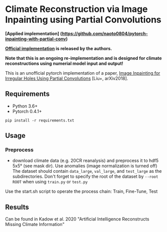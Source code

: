 # Climate Reconstruction via Image Inpainting using Partial Convolutions

**[Applied implementation] (https://github.com/naoto0804/pytorch-inpainting-with-partial-conv)**

**[Official implementation](https://github.com/NVIDIA/partialconv) is released by the authors.**

**Note that this is an ongoing re-implementation and is designed for climate reconstructions using numerial model input and output!**

This is an unofficial pytorch implementation of a paper, [Image Inpainting for Irregular Holes Using Partial Convolutions](https://arxiv.org/abs/1804.07723) [Liu+, arXiv2018].

## Requirements
- Python 3.6+
- Pytorch 0.4.1+

```
pip install -r requirements.txt
```

## Usage

### Preprocess 
- download climate data (e.g. 20CR reanalysis) and preprocess it to hdf5 5x5° (see mask dir). Use anomalies (image normalization is turned off) The dataset should contain `data_large`, `val_large`, and `test_large` as the subdirectories. Don't forget to specify the root of the dataset by `--root ROOT` when using `train.py` or `test.py`

Use the start.sh script to operate the process chain: Train, Fine-Tune, Test

## Results

Can be found in Kadow et al. 2020 "Artificial Intelligence Reconstructs Missing Climate Information"